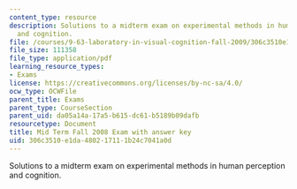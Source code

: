 ```yaml
---
content_type: resource
description: Solutions to a midterm exam on experimental methods in human perception
  and cognition.
file: /courses/9-63-laboratory-in-visual-cognition-fall-2009/306c3510e1da480217111b24c7041a0d_MIT9_63F09_exam03.pdf
file_size: 111358
file_type: application/pdf
learning_resource_types:
- Exams
license: https://creativecommons.org/licenses/by-nc-sa/4.0/
ocw_type: OCWFile
parent_title: Exams
parent_type: CourseSection
parent_uid: da05a14a-17a5-b615-dc61-b5189b09dafb
resourcetype: Document
title: Mid Term Fall 2008 Exam with answer key
uid: 306c3510-e1da-4802-1711-1b24c7041a0d
---
```

Solutions to a midterm exam on experimental methods in human perception and cognition.